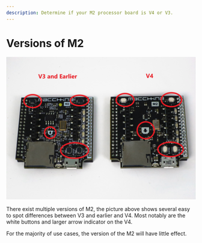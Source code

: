 ```yaml
---
description: Determine if your M2 processor board is V4 or V3.
---
```


# Versions of M2

![Image showing differences between M2 versions 3 and earlier and version 4](../.gitbook/assets/m2_version_differences.JPG)

There exist multiple versions of M2, the picture above shows several easy to spot differences between V3 and earlier and V4. Most notably are the white buttons and larger arrow indicator on the V4.

For the majority of use cases, the version of the M2 will have little effect.

